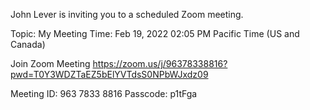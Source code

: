 John Lever is inviting you to a scheduled Zoom meeting.

Topic: My Meeting
Time: Feb 19, 2022 02:05 PM Pacific Time (US and Canada)

Join Zoom Meeting
https://zoom.us/j/96378338816?pwd=T0Y3WDZTaEZ5bElYVTdsS0NPbWJxdz09

Meeting ID: 963 7833 8816
Passcode: p1tFga





